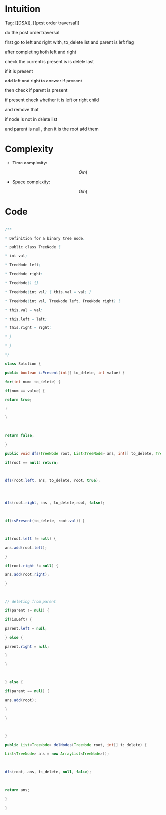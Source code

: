 # Intuition

<!-- Describe your first thoughts on how to solve this problem. -->

  
Tag: [[DSA]], [[post order traversal]]


do the post order traversal

  

first go to left and right with, to_delete list and parent is left flag

  

after completing both left and right

  

check the current is present is is delete last

if it is present

  

add left and right to answer if present

then check if parent is present

if present check whether it is left or right child

and remove that

  

if node is not in delete list

  

and parent is null , then it is the root add them

  
  

# Complexity

- Time complexity:

<!-- Add your time complexity here, e.g. $$O(n)$$ -->

$$O(n)$$

  

- Space complexity:

<!-- Add your space complexity here, e.g. $$O(n)$$ -->

$$O(h)$$

  

# Code

```java []

/**

* Definition for a binary tree node.

* public class TreeNode {

* int val;

* TreeNode left;

* TreeNode right;

* TreeNode() {}

* TreeNode(int val) { this.val = val; }

* TreeNode(int val, TreeNode left, TreeNode right) {

* this.val = val;

* this.left = left;

* this.right = right;

* }

* }

*/

class Solution {

public boolean isPresent(int[] to_delete, int value) {

for(int num: to_delete) {

if(num == value) {

return true;

}

}

  

return false;

}

public void dfs(TreeNode root, List<TreeNode> ans, int[] to_delete, TreeNode parent, boolean isLeft) {

if(root == null) return;

  

dfs(root.left, ans, to_delete, root, true);

  
  

dfs(root.right, ans , to_delete,root, false);

  

if(isPresent(to_delete, root.val)) {

  

if(root.left != null) {

ans.add(root.left);

}

if(root.right != null) {

ans.add(root.right);

}

  

// deleting from parent

if(parent != null) {

if(isLeft) {

parent.left = null;

} else {

parent.right = null;

}

}

  

} else {

if(parent == null) {

ans.add(root);

}

}

  

}

public List<TreeNode> delNodes(TreeNode root, int[] to_delete) {

List<TreeNode> ans = new ArrayList<TreeNode>();

  

dfs(root, ans, to_delete, null, false);

  

return ans;

}

}

```